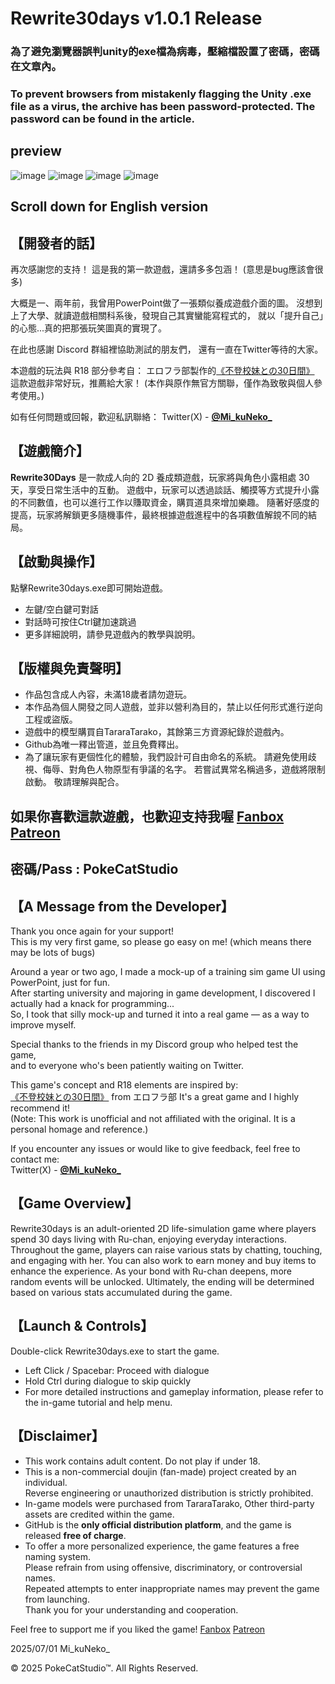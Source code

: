 # Rewrite30days v1.0.1 Release
### 為了避免瀏覽器誤判unity的exe檔為病毒，壓縮檔設置了密碼，密碼在文章內。
### To prevent browsers from mistakenly flagging the Unity .exe file as a virus, the archive has been password-protected. The password can be found in the article.
## preview
![image](https://github.com/PokeCatStudio/Rewrite30days/blob/e2066166ae04ff1c45d8f77e39c4b48aa18b0222/r30d_0.png)
![image](https://github.com/PokeCatStudio/Rewrite30days/blob/e2066166ae04ff1c45d8f77e39c4b48aa18b0222/r30d_1.png)
![image](https://github.com/PokeCatStudio/Rewrite30days/blob/e2066166ae04ff1c45d8f77e39c4b48aa18b0222/r30d_2.png)
![image](https://github.com/PokeCatStudio/Rewrite30days/blob/e2066166ae04ff1c45d8f77e39c4b48aa18b0222/r30d_3.png)

## Scroll down for English version

## 【開發者的話】
再次感謝您的支持！
這是我的第一款遊戲，還請多多包涵！
(意思是bug應該會很多)

大概是一、兩年前，我曾用PowerPoint做了一張類似養成遊戲介面的圖。
沒想到上了大學、就讀遊戲相關科系後，發現自己其實蠻能寫程式的，
就以「提升自己」的心態...真的把那張玩笑圖真的實現了。

在此也感謝 Discord 群組裡協助測試的朋友們，
還有一直在Twitter等待的大家。

本遊戲的玩法與 R18 部分參考自：
エロフラ部製作的[《不登校妹との30日間》](https://www.dlsite.com/maniax/work/=/product_id/RJ01274558.html)
這款遊戲非常好玩，推薦給大家！
(本作與原作無官方關聯，僅作為致敬與個人參考使用。)

如有任何問題或回報，歡迎私訊聯絡：
Twitter(X) - [**@Mi_kuNeko_**](https://twitter.com/Mi_kuNeko_)

## 【遊戲簡介】
**Rewrite30Days** 是一款成人向的 2D 養成類遊戲，玩家將與角色小露相處 30 天，享受日常生活中的互動。
遊戲中，玩家可以透過談話、觸摸等方式提升小露的不同數值，也可以進行工作以賺取資金，購買道具來增加樂趣。
隨著好感度的提高，玩家將解鎖更多隨機事件，最終根據遊戲進程中的各項數值解鎲不同的結局。

## 【啟動與操作】
點擊Rewrite30days.exe即可開始遊戲。
- 左鍵/空白鍵可對話
- 對話時可按住Ctrl鍵加速跳過
- 更多詳細說明，請參見遊戲內的教學與說明。

## 【版權與免責聲明】
- 作品包含成人內容，未滿18歲者請勿遊玩。
- 本作品為個人開發之同人遊戲，並非以營利為目的，禁止以任何形式進行逆向工程或盜版。
- 遊戲中的模型購買自TararaTarako，其餘第三方資源紀錄於遊戲內。
- Github為唯一釋出管道，並且免費釋出。
- 為了讓玩家有更個性化的體驗，我們設計可自由命名的系統。
請避免使用歧視、侮辱、對角色人物原型有爭議的名字。
若嘗試異常名稱過多，遊戲將限制啟動。
敬請理解與配合。


如果你喜歡這款遊戲，也歡迎支持我喔
[Fanbox](https://mikuneko.fanbox.cc/)
[Patreon](https://www.patreon.com/c/MikuNeko)
--------
密碼/Pass : PokeCatStudio
--------

## 【A Message from the Developer】
Thank you once again for your support!  
This is my very first game, so please go easy on me!
(which means there may be lots of bugs)

Around a year or two ago, I made a mock-up of a training sim game UI using PowerPoint, just for fun.  
After starting university and majoring in game development, I discovered I actually had a knack for programming...  
So, I took that silly mock-up and turned it into a real game — as a way to improve myself.

Special thanks to the friends in my Discord group who helped test the game,  
and to everyone who's been patiently waiting on Twitter.

This game's concept and R18 elements are inspired by:  
[《不登校妹との30日間》](https://www.dlsite.com/maniax/work/=/product_id/RJ01274558.html) from エロフラ部
It's a great game and I highly recommend it!  
(Note: This work is unofficial and not affiliated with the original. It is a personal homage and reference.)

If you encounter any issues or would like to give feedback, feel free to contact me:  
Twitter(X) - [**@Mi_kuNeko_**](https://twitter.com/Mi_kuNeko_)

## 【Game Overview】
Rewrite30days is an adult-oriented 2D life-simulation game where players spend 30 days living with Ru-chan, enjoying everyday interactions.
Throughout the game, players can raise various stats by chatting, touching, and engaging with her. You can also work to earn money and buy items to enhance the experience.
As your bond with Ru-chan deepens, more random events will be unlocked. Ultimately, the ending will be determined based on various stats accumulated during the game.

## 【Launch & Controls】
Double-click Rewrite30days.exe to start the game.
- Left Click / Spacebar: Proceed with dialogue  
- Hold Ctrl during dialogue to skip quickly  
- For more detailed instructions and gameplay information, please refer to the in-game tutorial and help menu.

## 【Disclaimer】
- This work contains adult content. Do not play if under 18.
- This is a non-commercial doujin (fan-made) project created by an individual.  
  Reverse engineering or unauthorized distribution is strictly prohibited.
- In-game models were purchased from TararaTarako, Other third-party assets are credited within the game.
- GitHub is the **only official distribution platform**, and the game is released **free of charge**.
- To offer a more personalized experience, the game features a free naming system.  
  Please refrain from using offensive, discriminatory, or controversial names.  
  Repeated attempts to enter inappropriate names may prevent the game from launching.  
  Thank you for your understanding and cooperation.

  
Feel free to support me if you liked the game!
[Fanbox](https://mikuneko.fanbox.cc/)
[Patreon](https://www.patreon.com/c/MikuNeko)

2025/07/01
Mi_kuNeko_

© 2025 PokeCatStudio™. All Rights Reserved.
